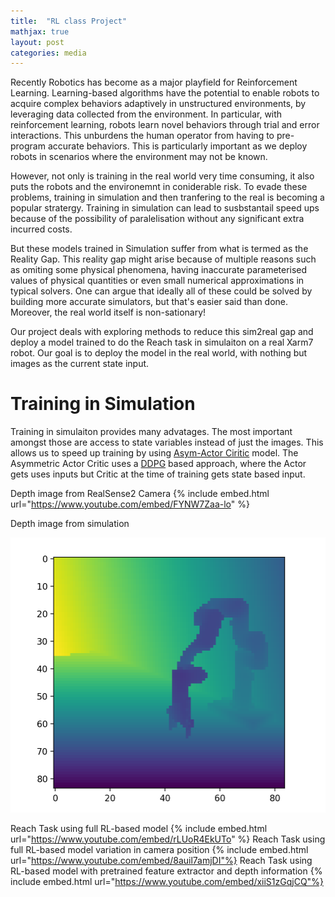```yaml
---
title:  "RL class Project"
mathjax: true
layout: post
categories: media
---
```


Recently Robotics has become as a major playfield for Reinforcement Learning. Learning-based algorithms have the potential to enable robots to acquire complex behaviors adaptively in unstructured environments, by leveraging data collected from the environment. In particular, with reinforcement learning, robots learn novel behaviors through trial and error interactions. This unburdens the human operator from having to pre-program accurate behaviors. This is particularly important as we deploy robots in scenarios where the environment may not be known.

However, not only is training in the real world very time consuming, it also puts the robots and the environemnt in coniderable risk. To evade these problems, training in simulation and then tranfering to the real is becoming a popular stratergy. Training in simulation can lead to susbstantail speed ups because of the possibility of paralelisation without any significant extra incurred costs.

But these models trained in Simulation suffer from what is termed as the Reality Gap. This reality gap might arise because of multiple reasons such as omiting some physical phenomena, having inaccurate parameterised values of physical quantities or even small numerical approximations in typical solvers. One can argue that ideally all of these could be solved by building more accurate simulators, but that's easier said than done. Moreover, the real world itself is non-sationary!

Our project deals with exploring methods to reduce this sim2real gap and deploy a model trained to do the Reach task in simulaiton on a real Xarm7 robot. Our goal is to deploy the model in the real world, with nothing but images as the current state input.

# Training in Simulation
Training in simulaiton provides many advatages. The most important amongst those are access to state variables instead of just the images. This allows us to speed up training by using [Asym-Actor Ciritic](https://arxiv.org/abs/1710.06542) model.
The Asymmetric Actor Critic uses a [DDPG](https://spinningup.openai.com/en/latest/algorithms/ddpg.html) based approach, where the Actor gets uses inputs but Critic at the time of training gets state based input.

Depth image from RealSense2 Camera
{% include embed.html url="https://www.youtube.com/embed/FYNW7Zaa-lo" %}

Depth image from simulation

![Depth](../assets/files/depth.png)

Reach Task using full RL-based model
{% include embed.html url="https://www.youtube.com/embed/rLUoR4EkUTo" %}
Reach Task using full RL-based model variation in camera position
{% include embed.html url="https://www.youtube.com/embed/8auil7amjDI"%}
Reach Task using RL-based model with pretrained feature extractor and depth information
{% include embed.html url="https://www.youtube.com/embed/xiiS1zGqjCQ"%}
